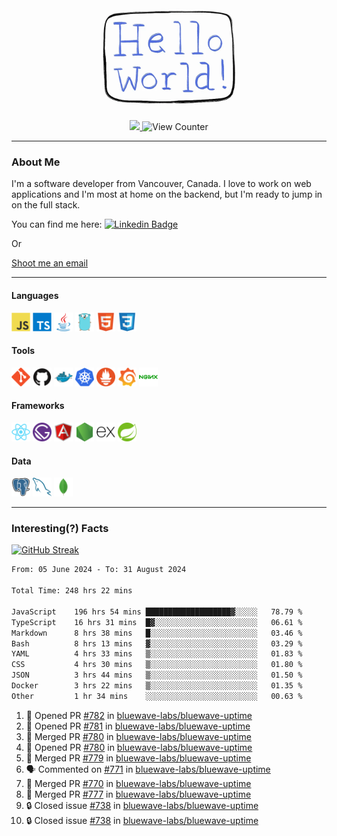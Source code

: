 <div align="center">
    <img src="./img/hello_world.webp" height="200px" width="">
    <div>
        <a href="https://www.linkedin.com/in/ajhollid">
            <img src="https://img.shields.io/badge/LinkedIn-blue"/>
        </a>
        <img src="https://komarev.com/ghpvc/?username=ajhollid&color=yellow" alt="View Counter">
    </div>
</div>

---

### About Me

I'm a software developer from Vancouver, Canada. I love to work on web applications and I'm most at home on the backend, but I'm ready to jump in on the full stack.

You can find me here: [![Linkedin Badge](https://img.shields.io/badge/-ajhollid-blue?style=flat&logo=Linkedin&logoColor=white)](https://www.linkedin.com/in/ajhollid)

Or

[Shoot me an email](mailto:ajhollid@gmail.com)

---

#### Languages

<div>
    <img src="./img/devicons/javascript-original.svg" width=30 height=30 alt="JavaScript">
    <img src="/img/devicons/typescript-original.svg" width=30 height=30 alt="TypeScript">
    <img src="./img/devicons/java-original.svg" width=30 height=30 alt="Java">
    <img src="./img/devicons/go-original.svg" width=30 height=30 alt="Golang">
    <img src="./img/devicons/html5-original.svg" width=30 height=30 alt="HTML 5">
    <img src="./img/devicons/css3-original.svg" width=30 height=30 alt="CSS 3">
</div>

#### Tools

<div>
    <img src="./img/devicons/git-original.svg" width=30 height=30 alt="Git">
    <img src="./img/devicons/github-original.svg" width=30 height=30 alt="Github">
    <img src="./img/devicons/docker-original.svg" width=30 
    height=30 alt="Docker">
    <img src="./img/devicons/kubernetes-original.svg" width=30 height=30 alt="K8">
    <img src="./img/devicons/prometheus-original.svg" width=30 height=30 alt="Prometheus">
    <img src="./img/devicons/grafana-original.svg" width=30 height=30 alt="Grafana">
    <img src="./img/devicons/nginx-original.svg" width=30 height=30 alt="Nginx">
</div>

#### Frameworks

<div>
    <img src="./img/devicons/react-original.svg" width=30 height=30 alt="React">
    <img src="./img/devicons/gatsby-original.svg" width=30 height=30 alt="Gatsby">
    <img src="./img/devicons/angularjs-original.svg" width=30 height=30 alt="AngularJS">
    <img src="./img/devicons/nodejs-original.svg" width=30 height=30 alt="NodeJS">
    <img src="./img/devicons/express-original.svg" width=30 height=30 alt="Express">
    <img src="./img/devicons/spring-original.svg" width=30 height=30 alt="Spring">
</div>

#### Data

<div>
    <img src="./img/devicons/postgresql-original.svg" width=30 height=30 alt="Postgresql">
    <img src="./img/devicons/mysql-original.svg" width=30 height=30 alt="Mysql">
    <img src="./img/devicons/mongodb-original.svg" width=30 height=30 alt="MongoDB">
</div>

---

### Interesting(?) Facts

[![GitHub Streak](http://github-readme-streak-stats.herokuapp.com?user=ajhollid)](https://git.io/streak-stats)

 <!--START_SECTION:waka-->

```txt
From: 05 June 2024 - To: 31 August 2024

Total Time: 248 hrs 22 mins

JavaScript    196 hrs 54 mins ███████████████████▓░░░░░   78.79 %
TypeScript    16 hrs 31 mins  █▓░░░░░░░░░░░░░░░░░░░░░░░   06.61 %
Markdown      8 hrs 38 mins   █░░░░░░░░░░░░░░░░░░░░░░░░   03.46 %
Bash          8 hrs 13 mins   ▓░░░░░░░░░░░░░░░░░░░░░░░░   03.29 %
YAML          4 hrs 33 mins   ▒░░░░░░░░░░░░░░░░░░░░░░░░   01.83 %
CSS           4 hrs 30 mins   ▒░░░░░░░░░░░░░░░░░░░░░░░░   01.80 %
JSON          3 hrs 44 mins   ▒░░░░░░░░░░░░░░░░░░░░░░░░   01.50 %
Docker        3 hrs 22 mins   ▒░░░░░░░░░░░░░░░░░░░░░░░░   01.35 %
Other         1 hr 34 mins    ░░░░░░░░░░░░░░░░░░░░░░░░░   00.63 %
```

<!--END_SECTION:waka-->


<!--START_SECTION:activity-->
1. 💪 Opened PR [#782](https://github.com/bluewave-labs/bluewave-uptime/pull/782) in [bluewave-labs/bluewave-uptime](https://github.com/bluewave-labs/bluewave-uptime)
2. 💪 Opened PR [#781](https://github.com/bluewave-labs/bluewave-uptime/pull/781) in [bluewave-labs/bluewave-uptime](https://github.com/bluewave-labs/bluewave-uptime)
3. 🎉 Merged PR [#780](https://github.com/bluewave-labs/bluewave-uptime/pull/780) in [bluewave-labs/bluewave-uptime](https://github.com/bluewave-labs/bluewave-uptime)
4. 💪 Opened PR [#780](https://github.com/bluewave-labs/bluewave-uptime/pull/780) in [bluewave-labs/bluewave-uptime](https://github.com/bluewave-labs/bluewave-uptime)
5. 🎉 Merged PR [#779](https://github.com/bluewave-labs/bluewave-uptime/pull/779) in [bluewave-labs/bluewave-uptime](https://github.com/bluewave-labs/bluewave-uptime)
6. 🗣 Commented on [#771](https://github.com/bluewave-labs/bluewave-uptime/issues/771#issuecomment-2323716004) in [bluewave-labs/bluewave-uptime](https://github.com/bluewave-labs/bluewave-uptime)
7. 🎉 Merged PR [#770](https://github.com/bluewave-labs/bluewave-uptime/pull/770) in [bluewave-labs/bluewave-uptime](https://github.com/bluewave-labs/bluewave-uptime)
8. 🎉 Merged PR [#777](https://github.com/bluewave-labs/bluewave-uptime/pull/777) in [bluewave-labs/bluewave-uptime](https://github.com/bluewave-labs/bluewave-uptime)
9. 🔒 Closed issue [#738](https://github.com/bluewave-labs/bluewave-uptime/issues/738) in [bluewave-labs/bluewave-uptime](https://github.com/bluewave-labs/bluewave-uptime)
10. 🔒 Closed issue [#738](https://github.com/bluewave-labs/bluewave-uptime/issues/738) in [bluewave-labs/bluewave-uptime](https://github.com/bluewave-labs/bluewave-uptime)
<!--END_SECTION:activity-->
